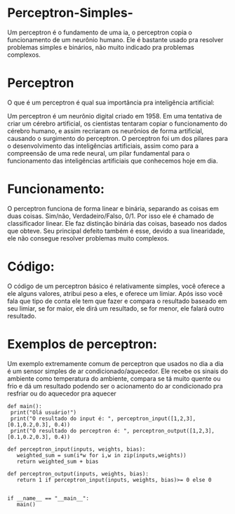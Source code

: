 # Perceptron-Simples-
Um perceptron é o fundamento de uma ia, o perceptron copia o funcionamento de um neurônio humano. Ele é bastante usado pra resolver problemas simples e binários, não muito indicado pra problemas complexos.

# Perceptron 

O que é um perceptron é qual sua importância pra inteligência artificial:

Um perceptron é um neurônio digital criado em 1958. Em uma tentativa de criar um cérebro artificial, os cientistas tentaram copiar o funcionamento do cérebro humano, e assim recriaram os neurônios de forma artificial, causando o surgimento do perceptron. O perceptron foi um dos pilares para o desenvolvimento das inteligências artificiais, assim como para a compreensão de uma rede neural, um pilar fundamental para o funcionamento das inteligências artificiais que conhecemos hoje em dia.

# Funcionamento:

O perceptron funciona de forma linear e binária, separando as coisas em duas coisas. Sim/não, Verdadeiro/Falso, 0/1. Por isso ele é chamado de classificador linear. Ele faz distinção binária das coisas, baseado nos dados que obteve. Seu principal defeito também é esse, devido a sua linearidade, ele não consegue resolver problemas muito complexos.

# Código:

O código de um perceptron básico é relativamente simples, você oferece a ele alguns valores, atribui peso a eles, e oferece um limiar. Após isso você fala que tipo de conta ele tem que fazer e compara o resultado baseado em seu limiar, se for maior, ele dirá um resultado, se for menor, ele falará outro resultado.

# Exemplos de perceptron: 

Um exemplo extremamente comum de perceptron que usados no dia a dia é um sensor simples de ar condicionado/aquecedor. Ele recebe os sinais do ambiente como temperatura do ambiente, compara se tá muito quente ou frio e dá um resultado podendo ser o acionamento do ar condicionado pra resfriar ou do aquecedor pra aquecer



    def main():
     print("Olá usuário!")
     print("O resultado do input é: ", perceptron_input([1,2,3], [0.1,0.2,0.3], 0.4))
     print("O resultado do perceptron é: ", perceptron_output([1,2,3], [0.1,0.2,0.3], 0.4))

    def perceptron_input(inputs, weights, bias): 
       weighted_sum = sum(i*w for i,w in zip(inputs,weights))
       return weighted_sum + bias

    def perceptron_output(inputs, weights, bias):
       return 1 if perceptron_input(inputs, weights, bias)>= 0 else 0


    if __name__ == "__main__":
       main()
